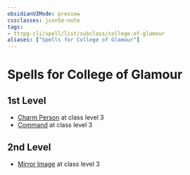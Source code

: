 ```yaml
---
obsidianUIMode: preview
cssclasses: json5e-note
tags:
- ttrpg-cli/spell/list/subclass/college-of-glamour
aliases: ["Spells for College of Glamour"]
---
```

# Spells for College of Glamour

## 1st Level

- [Charm Person](3-Mechanics/CLI/spells/charm-person-xphb.md "XPHB") at class level 3
- [Command](3-Mechanics/CLI/spells/command-xphb.md "XPHB") at class level 3

## 2nd Level

- [Mirror Image](3-Mechanics/CLI/spells/mirror-image-xphb.md "XPHB") at class level 3